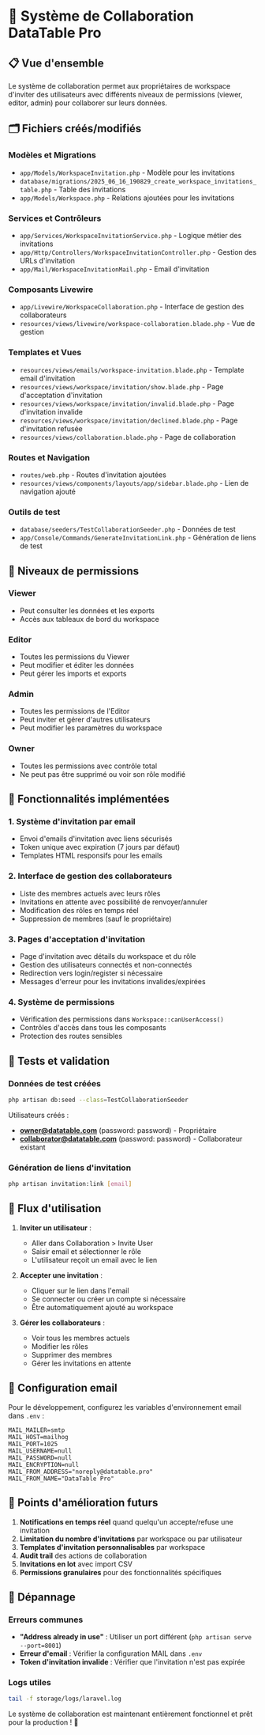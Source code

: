# 🤝 Système de Collaboration DataTable Pro

## 📋 Vue d'ensemble

Le système de collaboration permet aux propriétaires de workspace d'inviter des utilisateurs avec différents niveaux de permissions (viewer, editor, admin) pour collaborer sur leurs données.

## 🗂️ Fichiers créés/modifiés

### Modèles et Migrations
- `app/Models/WorkspaceInvitation.php` - Modèle pour les invitations
- `database/migrations/2025_06_16_190829_create_workspace_invitations_table.php` - Table des invitations
- `app/Models/Workspace.php` - Relations ajoutées pour les invitations

### Services et Contrôleurs
- `app/Services/WorkspaceInvitationService.php` - Logique métier des invitations
- `app/Http/Controllers/WorkspaceInvitationController.php` - Gestion des URLs d'invitation
- `app/Mail/WorkspaceInvitationMail.php` - Email d'invitation

### Composants Livewire
- `app/Livewire/WorkspaceCollaboration.php` - Interface de gestion des collaborateurs
- `resources/views/livewire/workspace-collaboration.blade.php` - Vue de gestion

### Templates et Vues
- `resources/views/emails/workspace-invitation.blade.php` - Template email d'invitation
- `resources/views/workspace/invitation/show.blade.php` - Page d'acceptation d'invitation
- `resources/views/workspace/invitation/invalid.blade.php` - Page d'invitation invalide
- `resources/views/workspace/invitation/declined.blade.php` - Page d'invitation refusée
- `resources/views/collaboration.blade.php` - Page de collaboration

### Routes et Navigation
- `routes/web.php` - Routes d'invitation ajoutées
- `resources/views/components/layouts/app/sidebar.blade.php` - Lien de navigation ajouté

### Outils de test
- `database/seeders/TestCollaborationSeeder.php` - Données de test
- `app/Console/Commands/GenerateInvitationLink.php` - Génération de liens de test

## 🔐 Niveaux de permissions

### Viewer
- Peut consulter les données et les exports
- Accès aux tableaux de bord du workspace

### Editor  
- Toutes les permissions du Viewer
- Peut modifier et éditer les données
- Peut gérer les imports et exports

### Admin
- Toutes les permissions de l'Editor
- Peut inviter et gérer d'autres utilisateurs
- Peut modifier les paramètres du workspace

### Owner
- Toutes les permissions avec contrôle total
- Ne peut pas être supprimé ou voir son rôle modifié

## 🚀 Fonctionnalités implémentées

### 1. Système d'invitation par email
- Envoi d'emails d'invitation avec liens sécurisés
- Token unique avec expiration (7 jours par défaut)
- Templates HTML responsifs pour les emails

### 2. Interface de gestion des collaborateurs
- Liste des membres actuels avec leurs rôles
- Invitations en attente avec possibilité de renvoyer/annuler
- Modification des rôles en temps réel
- Suppression de membres (sauf le propriétaire)

### 3. Pages d'acceptation d'invitation
- Page d'invitation avec détails du workspace et du rôle
- Gestion des utilisateurs connectés et non-connectés
- Redirection vers login/register si nécessaire
- Messages d'erreur pour les invitations invalides/expirées

### 4. Système de permissions
- Vérification des permissions dans `Workspace::canUserAccess()`
- Contrôles d'accès dans tous les composants
- Protection des routes sensibles

## 🧪 Tests et validation

### Données de test créées
```bash
php artisan db:seed --class=TestCollaborationSeeder
```

Utilisateurs créés :
- **owner@datatable.com** (password: password) - Propriétaire
- **collaborator@datatable.com** (password: password) - Collaborateur existant

### Génération de liens d'invitation
```bash
php artisan invitation:link [email]
```

## 🔄 Flux d'utilisation

1. **Inviter un utilisateur** :
   - Aller dans Collaboration > Invite User
   - Saisir email et sélectionner le rôle
   - L'utilisateur reçoit un email avec le lien

2. **Accepter une invitation** :
   - Cliquer sur le lien dans l'email
   - Se connecter ou créer un compte si nécessaire
   - Être automatiquement ajouté au workspace

3. **Gérer les collaborateurs** :
   - Voir tous les membres actuels
   - Modifier les rôles
   - Supprimer des membres
   - Gérer les invitations en attente

## 📧 Configuration email

Pour le développement, configurez les variables d'environnement email dans `.env` :

```env
MAIL_MAILER=smtp
MAIL_HOST=mailhog
MAIL_PORT=1025
MAIL_USERNAME=null
MAIL_PASSWORD=null
MAIL_ENCRYPTION=null
MAIL_FROM_ADDRESS="noreply@datatable.pro"
MAIL_FROM_NAME="DataTable Pro"
```

## 🔧 Points d'amélioration futurs

1. **Notifications en temps réel** quand quelqu'un accepte/refuse une invitation
2. **Limitation du nombre d'invitations** par workspace ou par utilisateur
3. **Templates d'invitation personnalisables** par workspace
4. **Audit trail** des actions de collaboration
5. **Invitations en lot** avec import CSV
6. **Permissions granulaires** pour des fonctionnalités spécifiques

## 🐛 Dépannage

### Erreurs communes
- **"Address already in use"** : Utiliser un port différent (`php artisan serve --port=8001`)
- **Erreur d'email** : Vérifier la configuration MAIL dans `.env`
- **Token d'invitation invalide** : Vérifier que l'invitation n'est pas expirée

### Logs utiles
```bash
tail -f storage/logs/laravel.log
```

Le système de collaboration est maintenant entièrement fonctionnel et prêt pour la production ! 🎉

